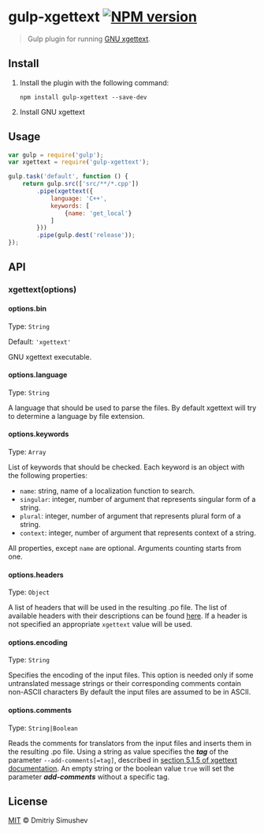 # gulp-xgettext [![NPM version](https://badge.fury.io/js/gulp-xgettext.png)](https://www.npmjs.org/package/gulp-xgettext)

> Gulp plugin for running [GNU xgettext](http://www.gnu.org/software/gettext/manual/gettext.html#xgettext-Invocation).


## Install

1. Install the plugin with the following command:

	```shell
	npm install gulp-xgettext --save-dev
	```

2. Install GNU xgettext


## Usage

```js
var gulp = require('gulp');
var xgettext = require('gulp-xgettext');

gulp.task('default', function () {
    return gulp.src(['src/**/*.cpp'])
        .pipe(xgettext({
            language: 'C++',
            keywords: [
                {name: 'get_local'}
            ]
        }))
        .pipe(gulp.dest('release'));
});
```


## API

### xgettext(options)

#### options.bin

Type: `String`

Default: `'xgettext'`

GNU xgettext executable.

#### options.language

Type: `String`

A language that should be used to parse the files. By default xgettext will try to determine a language by file extension.

#### options.keywords

Type: `Array`

List of keywords that should be checked. Each keyword is an object with the following properties:

- `name`: string, name of a localization function to search.
- `singular`: integer, number of argument that represents singular form of a string.
- `plural`: integer, number of argument that represents plural form of a string.
- `context`: integer, number of argument that represents context of a string.

All properties, except `name` are optional. Arguments counting starts from one.

#### options.headers

Type: `Object`

A list of headers that will be used in the resulting .po file. The list of available
headers with their descriptions can be found [here](https://www.gnu.org/software/gettext/manual/html_node/Header-Entry.html#Header-Entry).
If a header is not specified an appropriate `xgettext` value will be used.

#### options.encoding

Type: `String`

Specifies the encoding of the input files. This option is needed only if some untranslated message strings or their corresponding comments contain non-ASCII characters By default the input files are assumed to be in ASCII.

#### options.comments

Type: `String|Boolean`

Reads the comments for translators from the input files and inserts them in the resulting .po file. Using a string as value specifies the ***tag*** of the parameter ``--add-comments[=tag]``, described in [section 5.1.5 of xgettext documentation](https://www.gnu.org/savannah-checkouts/gnu/gettext/manual/html_node/xgettext-Invocation.html). An empty string or the boolean value ``true`` will set the parameter ***add-comments*** without a specific tag.


## License

[MIT](http://opensource.org/licenses/MIT) © Dmitriy Simushev
